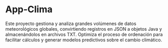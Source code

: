 # App-Clima
Este proyecto gestiona y analiza grandes volúmenes de datos meteorológicos globales, convirtiendo registros en JSON a objetos Java y almacenándolos en archivos TXT. Optimiza el proceso de ordenación para facilitar cálculos y generar modelos predictivos sobre el cambio climático.
